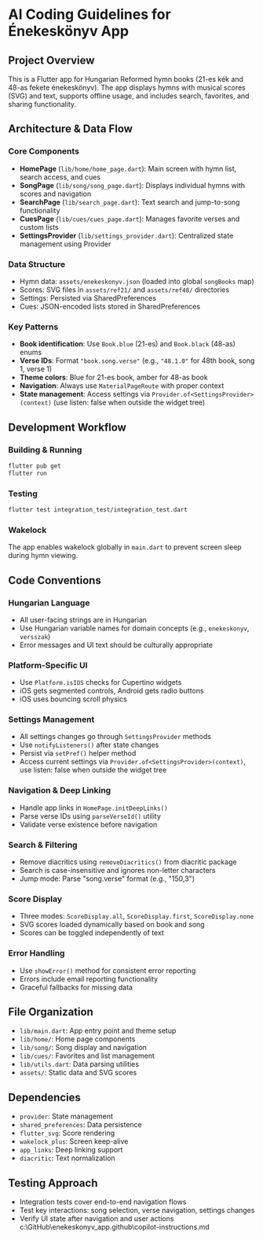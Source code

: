 # AI Coding Guidelines for Énekeskönyv App

## Project Overview
This is a Flutter app for Hungarian Reformed hymn books (21-es kék and 48-as fekete énekeskönyv). The app displays hymns with musical scores (SVG) and text, supports offline usage, and includes search, favorites, and sharing functionality.

## Architecture & Data Flow

### Core Components
- **HomePage** (`lib/home/home_page.dart`): Main screen with hymn list, search access, and cues
- **SongPage** (`lib/song/song_page.dart`): Displays individual hymns with scores and navigation
- **SearchPage** (`lib/search_page.dart`): Text search and jump-to-song functionality
- **CuesPage** (`lib/cues/cues_page.dart`): Manages favorite verses and custom lists
- **SettingsProvider** (`lib/settings_provider.dart`): Centralized state management using Provider

### Data Structure
- Hymn data: `assets/enekeskonyv.json` (loaded into global `songBooks` map)
- Scores: SVG files in `assets/ref21/` and `assets/ref48/` directories
- Settings: Persisted via SharedPreferences
- Cues: JSON-encoded lists stored in SharedPreferences

### Key Patterns
- **Book identification**: Use `Book.blue` (21-es) and `Book.black` (48-as) enums
- **Verse IDs**: Format `"book.song.verse"` (e.g., `"48.1.0"` for 48th book, song 1, verse 1)
- **Theme colors**: Blue for 21-es book, amber for 48-as book
- **Navigation**: Always use `MaterialPageRoute` with proper context
- **State management**: Access settings via `Provider.of<SettingsProvider>(context)` (use listen: false when outside the widget tree)

## Development Workflow

### Building & Running
```bash
flutter pub get
flutter run
```

### Testing
```bash
flutter test integration_test/integration_test.dart
```

### Wakelock
The app enables wakelock globally in `main.dart` to prevent screen sleep during hymn viewing.

## Code Conventions

### Hungarian Language
- All user-facing strings are in Hungarian
- Use Hungarian variable names for domain concepts (e.g., `enekeskonyv`, `versszak`)
- Error messages and UI text should be culturally appropriate

### Platform-Specific UI
- Use `Platform.isIOS` checks for Cupertino widgets
- iOS gets segmented controls, Android gets radio buttons
- iOS uses bouncing scroll physics

### Settings Management
- All settings changes go through `SettingsProvider` methods
- Use `notifyListeners()` after state changes
- Persist via `setPref()` helper method
- Access current settings via `Provider.of<SettingsProvider>(context)`, use listen: false when outside the widget tree

### Navigation & Deep Linking
- Handle app links in `HomePage.initDeepLinks()`
- Parse verse IDs using `parseVerseId()` utility
- Validate verse existence before navigation

### Search & Filtering
- Remove diacritics using `removeDiacritics()` from diacritic package
- Search is case-insensitive and ignores non-letter characters
- Jump mode: Parse "song.verse" format (e.g., "150,3")

### Score Display
- Three modes: `ScoreDisplay.all`, `ScoreDisplay.first`, `ScoreDisplay.none`
- SVG scores loaded dynamically based on book and song
- Scores can be toggled independently of text

### Error Handling
- Use `showError()` method for consistent error reporting
- Errors include email reporting functionality
- Graceful fallbacks for missing data

## File Organization
- `lib/main.dart`: App entry point and theme setup
- `lib/home/`: Home page components
- `lib/song/`: Song display and navigation
- `lib/cues/`: Favorites and list management
- `lib/utils.dart`: Data parsing utilities
- `assets/`: Static data and SVG scores

## Dependencies
- `provider`: State management
- `shared_preferences`: Data persistence
- `flutter_svg`: Score rendering
- `wakelock_plus`: Screen keep-alive
- `app_links`: Deep linking support
- `diacritic`: Text normalization

## Testing Approach
- Integration tests cover end-to-end navigation flows
- Test key interactions: song selection, verse navigation, settings changes
- Verify UI state after navigation and user actions</content>
<parameter name="filePath">c:\GitHub\enekeskonyv_app\.github\copilot-instructions.md